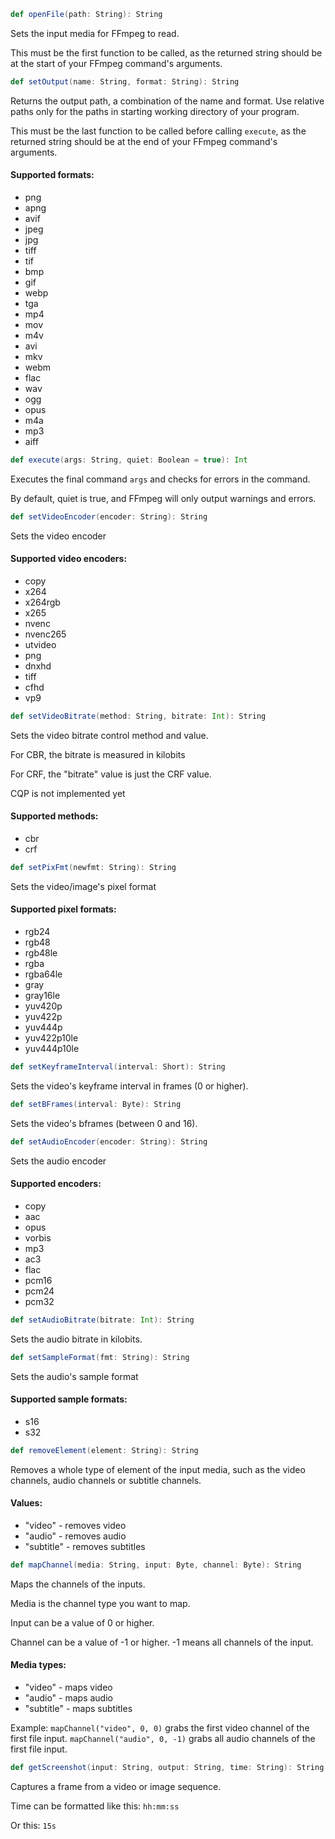 ```scala
def openFile(path: String): String
```
Sets the input media for FFmpeg to read.

This must be the first function to be called, as the returned string should be at the start of your FFmpeg command's arguments.

```scala
def setOutput(name: String, format: String): String
```
Returns the output path, a combination of the name and format. Use relative paths only for the paths in starting working directory of your program.

This must be the last function to be called before calling ```execute```, as the returned string should be at the end of your FFmpeg command's arguments.

#### Supported formats:
* png
* apng
* avif
* jpeg
* jpg
* tiff
* tif
* bmp
* gif
* webp
* tga
* mp4
* mov
* m4v
* avi
* mkv
* webm
* flac
* wav
* ogg
* opus
* m4a
* mp3
* aiff

```scala
def execute(args: String, quiet: Boolean = true): Int
```
Executes the final command ```args``` and checks for errors in the command.

By default, quiet is true, and FFmpeg will only output warnings and errors.


```scala
def setVideoEncoder(encoder: String): String
```
Sets the video encoder
#### Supported video encoders:
* copy
* x264
* x264rgb
* x265
* nvenc
* nvenc265
* utvideo
* png
* dnxhd
* tiff
* cfhd
* vp9

```scala
def setVideoBitrate(method: String, bitrate: Int): String
```
Sets the video bitrate control method and value.

For CBR, the bitrate is measured in kilobits

For CRF, the "bitrate" value is just the CRF value.

CQP is not implemented yet
#### Supported methods:
* cbr
* crf

```scala
def setPixFmt(newfmt: String): String
```
Sets the video/image's pixel format
#### Supported pixel formats:
* rgb24
* rgb48
* rgb48le
* rgba
* rgba64le
* gray
* gray16le
* yuv420p
* yuv422p
* yuv444p
* yuv422p10le
* yuv444p10le

```scala
def setKeyframeInterval(interval: Short): String
```
Sets the video's keyframe interval in frames (0 or higher).

```scala
def setBFrames(interval: Byte): String
```
Sets the video's bframes (between 0 and 16).

```scala
def setAudioEncoder(encoder: String): String
```
Sets the audio encoder
#### Supported encoders:
* copy
* aac
* opus
* vorbis
* mp3
* ac3
* flac
* pcm16
* pcm24
* pcm32

```scala
def setAudioBitrate(bitrate: Int): String
```
Sets the audio bitrate in kilobits.

```scala
def setSampleFormat(fmt: String): String
```
Sets the audio's sample format
#### Supported sample formats:
* s16
* s32


```scala
def removeElement(element: String): String
```
Removes a whole type of element of the input media, such as the video channels, audio channels or subtitle channels.
#### Values:
* "video" - removes video
* "audio" - removes audio
* "subtitle" - removes subtitles

```scala
def mapChannel(media: String, input: Byte, channel: Byte): String
```
Maps the channels of the inputs.

Media is the channel type you want to map.

Input can be a value of 0 or higher.

Channel can be a value of -1 or higher. -1 means all channels of the input.

#### Media types:
* "video" - maps video
* "audio" - maps audio
* "subtitle" - maps subtitles

Example: ```mapChannel("video", 0, 0)``` grabs the first video channel of the first file input. ```mapChannel("audio", 0, -1)``` grabs all audio channels of the first file input.

```scala
def getScreenshot(input: String, output: String, time: String): String
```
Captures a frame from a video or image sequence.

Time can be formatted like this: ```hh:mm:ss```

Or this: ```15s```
